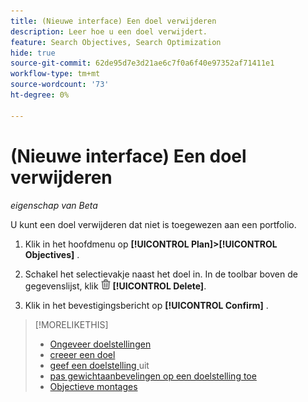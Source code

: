 ```yaml
---
title: (Nieuwe interface) Een doel verwijderen
description: Leer hoe u een doel verwijdert.
feature: Search Objectives, Search Optimization
hide: true
source-git-commit: 62de95d7e3d21ae6c7f0a6f40e97352af71411e1
workflow-type: tm+mt
source-wordcount: '73'
ht-degree: 0%

---
```


# (Nieuwe interface) Een doel verwijderen

*eigenschap van Beta*

U kunt een doel verwijderen dat niet is toegewezen aan een portfolio.

1. Klik in het hoofdmenu op **[!UICONTROL Plan]>[!UICONTROL Objectives]** .

1. Schakel het selectievakje naast het doel in. In de toolbar boven de gegevenslijst, klik ![ Schrapping ](/help/search-social-commerce/assets/delete-new.png " ") **[!UICONTROL Delete]**.

1. Klik in het bevestigingsbericht op **[!UICONTROL Confirm]** .

>[!MORELIKETHIS]
>
>* [ Ongeveer doelstellingen ](objective-about.md)
>* [ creeer een doel ](objective-create.md)
>* [ geef een doelstelling ](objective-edit.md) uit
>* [ pas gewichtaanbevelingen op een doelstelling toe ](objective-apply-weight-recommendations.md)
>* [ Objectieve montages ](objective-settings.md)
